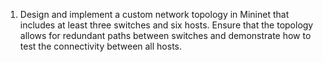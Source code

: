 1. Design and implement a custom network topology in Mininet that includes at least three switches and six hosts. Ensure that the topology allows for redundant paths between switches and demonstrate how to test the connectivity between all hosts.
